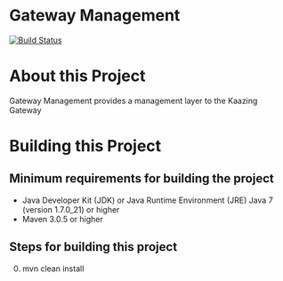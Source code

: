 # Gateway Management

[![Build Status][build-status-image]][build-status]

[build-status-image]: https://travis-ci.org/kaazing/gateway.management.svg?branch=develop
[build-status]: https://travis-ci.org/kaazing/gateway.management

# About this Project

Gateway Management provides a management layer to the Kaazing Gateway

# Building this Project

## Minimum requirements for building the project
* Java Developer Kit (JDK) or Java Runtime Environment (JRE) Java 7 (version 1.7.0_21) or higher
* Maven 3.0.5 or higher

## Steps for building this project
0. mvn clean install
